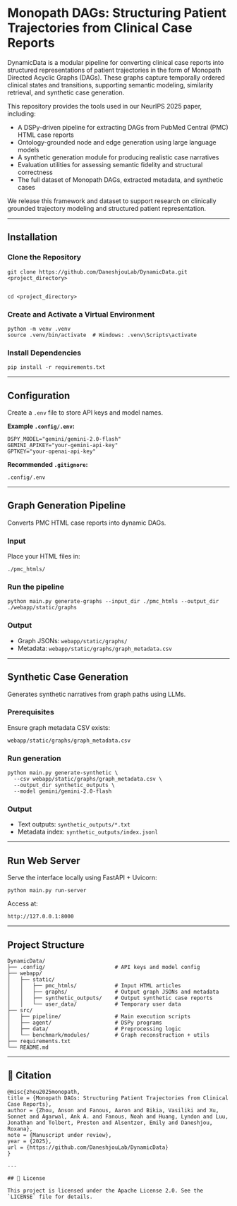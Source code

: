 # Monopath DAGs: Structuring Patient Trajectories from Clinical Case Reports

DynamicData is a modular pipeline for converting clinical case reports into structured representations of patient trajectories in the form of Monopath Directed Acyclic Graphs (DAGs). These graphs capture temporally ordered clinical states and transitions, supporting semantic modeling, similarity retrieval, and synthetic case generation.

This repository provides the tools used in our NeurIPS 2025 paper, including:

- A DSPy-driven pipeline for extracting DAGs from PubMed Central (PMC) HTML case reports
- Ontology-grounded node and edge generation using large language models
- A synthetic generation module for producing realistic case narratives
- Evaluation utilities for assessing semantic fidelity and structural correctness
- The full dataset of Monopath DAGs, extracted metadata, and synthetic cases

We release this framework and dataset to support research on clinically grounded trajectory modeling and structured patient representation.

---

##  Installation

### Clone the Repository

```
git clone https://github.com/DaneshjouLab/DynamicData.git <project_directory>


cd <project_directory>
```

### Create and Activate a Virtual Environment

```
python -m venv .venv
source .venv/bin/activate  # Windows: .venv\Scripts\activate
```

### Install Dependencies

```
pip install -r requirements.txt
```

---

##  Configuration

Create a `.env` file to store API keys and model names.

**Example `.config/.env`:**
```
DSPY_MODEL="gemini/gemini-2.0-flash"
GEMINI_APIKEY="your-gemini-api-key"
GPTKEY="your-openai-api-key"

```

**Recommended `.gitignore`:**
```
.config/.env
```

---

## Graph Generation Pipeline

Converts PMC HTML case reports into dynamic DAGs.

### Input

Place your HTML files in:
```
./pmc_htmls/
```

### Run the pipeline

```
python main.py generate-graphs --input_dir ./pmc_htmls --output_dir ./webapp/static/graphs
```

### Output

- Graph JSONs: `webapp/static/graphs/`
- Metadata: `webapp/static/graphs/graph_metadata.csv`

---

##  Synthetic Case Generation

Generates synthetic narratives from graph paths using LLMs.

### Prerequisites

Ensure graph metadata CSV exists:
```
webapp/static/graphs/graph_metadata.csv
```

### Run generation

```
python main.py generate-synthetic \
  --csv webapp/static/graphs/graph_metadata.csv \
  --output_dir synthetic_outputs \
  --model gemini/gemini-2.0-flash
```

### Output

- Text outputs: `synthetic_outputs/*.txt`
- Metadata index: `synthetic_outputs/index.jsonl`

---

##  Run Web Server

Serve the interface locally using FastAPI + Uvicorn:

```
python main.py run-server
```

Access at:
```
http://127.0.0.1:8000
```

---

## Project Structure

```
DynamicData/
├── .config/                      # API keys and model config
├── webapp/
│   ├── static/
│   │   ├── pmc_htmls/            # Input HTML articles
│   │   ├── graphs/               # Output graph JSONs and metadata
│   │   ├── synthetic_outputs/    # Output synthetic case reports
│   │   └── user_data/            # Temporary user data
├── src/
│   ├── pipeline/                 # Main execution scripts
│   ├── agent/                    # DSPy programs
│   ├── data/                     # Preprocessing logic
│   └── benchmark/modules/        # Graph reconstruction + utils
├── requirements.txt
└── README.md
```

---

## 🧪 Citation

```
@misc{zhou2025monopath,
title = {Monopath DAGs: Structuring Patient Trajectories from Clinical Case Reports},
author = {Zhou, Anson and Fanous, Aaron and Bikia, Vasiliki and Xu, Sonnet and Agarwal, Ank A. and Fanous, Noah and Huang, Lyndon and Luu, Jonathan and Tolbert, Preston and Alsentzer, Emily and Daneshjou, Roxana},
note = {Manuscript under review},
year = {2025},
url = {https://github.com/DaneshjouLab/DynamicData}
}

---

## 📜 License

This project is licensed under the Apache License 2.0. See the `LICENSE` file for details.
